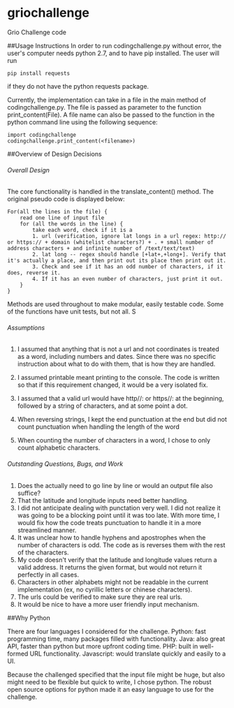 # griochallenge
Grio Challenge code

##Usage Instructions
In order to run codingchallenge.py without error, the user's computer needs python 2.7, and to have pip installed. The user will run
``` 
pip install requests 
```
if they do not have the python requests package. 

Currently, the implementation can take in a file in the main method of codingchallenge.py. The file is passed as parameter to the function print_content(File). A file name can also be passed to the function in the python command line using the following sequence:

``` 
import codingchallenge
codingchallenge.print_content(<filename>)
``` 

##Overview of Design Decisions

###### Overall Design

The core functionality is handled in the translate_content() method. The original pseudo code is displayed below: 

```
For(all the lines in the file) {
	read one line of input file
	for (all the words in the line) {
		take each word, check if it is a 
		1. url (verification, ignore lat longs in a url regex: http:// or https:// + domain (whitelist characters?) + . + small number of address characters + and infinite number of /text/text/text)
		2. lat long -- regex should handle [+lat+,+long+]. Verify that it's actually a place, and then print out its place then print out it. 
		3. Check and see if it has an odd number of characters, if it does, reverse it. 
		4. If it has an even number of characters, just print it out. 
	}
}
```
Methods are used throughout to make modular, easily testable code. Some of the functions have unit tests, but not all. S


###### Assumptions
1. I assumed that anything that is not a url and not coordinates is treated as a word, including numbers and dates. Since there was no specific instruction about what to do with them, that is how they are handled. 
2. I assumed printable meant printing to the console. The code is written so that if this requirement changed, it would be a very isolated fix. 

4. I assumed that a valid url would have http//: or https//: at the beginning, followed by a string of characters, and at some point a dot.
5. When reversing strings, I kept the end punctuation at the end but did not count punctuation when handling the length of the word
6. When counting the number of characters in a word, I chose to only count alphabetic characters.

###### Outstanding Questions, Bugs, and Work

1. Does the actually need to go line by line or would an output file also suffice?
2. That the latitude and longitude inputs need better handling.
3. I did not anticipate dealing with punctation very well. I did not realize it was going to be a blocking point until it was too late. With more time, I would fix how the code treats punctuation to handle it in a more streamlined manner.
4. It was unclear how to handle hyphens and apostrophes when the number of characters is odd. The code as is reverses them with the rest of the characters.
5. My code doesn't verify that the latitude and longitude values return a valid address. It returns the given format, but would not return it perfectly in all cases. 
6. Characters in other alphabets might not be readable in the current implementation (ex, no cyrillic letters or chinese characters).
7. The urls could be verified to make sure they are real urls. 
8. It would be nice to have a more user friendly input mechanism. 

##Why Python

There are four languages I considered for the challenge. Python: fast programming time, many packages filled with functionality. Java: also great API, faster than python but more upfront coding time. PHP: built in well-formed URL functionality. Javascript: would translate quickly and easily to a UI. 

Because the challenged specified that the input file might be huge, but also might need to be flexible but quick to write, I chose python. The robust open source options for python made it an easy language to use for the challenge.

